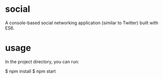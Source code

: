 # social

A console-based social networking application (similar to Twitter) built with ES6. 

# usage
In the project directory, you can run:

$ npm install
$ npm start
